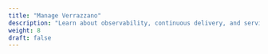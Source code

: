 ```yaml
---
title: "Manage Verrazzano"
description: "Learn about observability, continuous delivery, and service mesh"
weight: 8
draft: false
---
```


